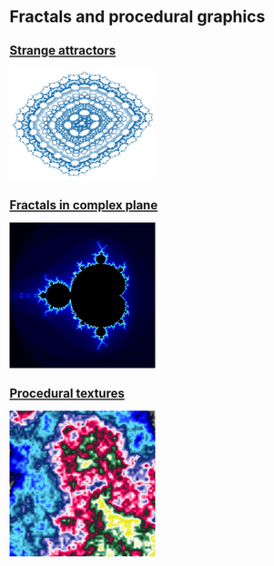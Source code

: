 # Fractals and procedural graphics

## [Strange attractors](attractors/index.md)

[![Strange attractor](attractors/2D/hopalong.png)](attractors/index.md)



## [Fractals in complex plane](complex/index.md)

[![Fractal in complex plane](complex/mandelbrot_small.png)](complex/index.md)



## [Procedural textures](textures/index.md)

[![Procedural texture](textures/patternE_perlin_noise2.png)](textures/index.md)

